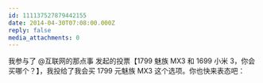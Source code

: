 ```yaml
---
id: 111137527879442155
date: 2014-04-30T07:08:00.000Z
reply: false
media_attachments: 0
---
```


我参与了 @互联网的那点事 发起的投票【1799 魅族 MX3 和 1699 小米 3，你会买哪个？】，我投给了我会买 1799 元魅族 MX3 这个选项。你也快来表态吧： ​​​​

